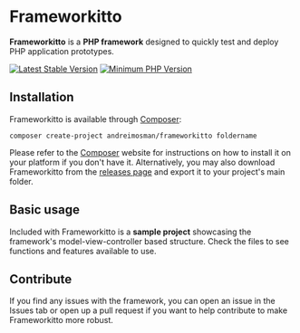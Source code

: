 # Frameworkitto

**Frameworkitto** is a **PHP framework** designed to quickly test and deploy PHP application prototypes.

[![Latest Stable Version](https://img.shields.io/packagist/v/andreimosman/frameworkitto.svg?style=flat-square)](https://packagist.org/packages/andreimosman/frameworkitto)
[![Minimum PHP Version](https://img.shields.io/badge/php-%3E%3D%205.3-8892BF.svg?style=flat-square)](https://php.net/)

## Installation

Frameworkitto is available through [Composer](https://getcomposer.org/):
```
composer create-project andreimosman/frameworkitto foldername
```
Please refer to the [Composer](https://getcomposer.org/) website for instructions on how to install it on your platform if you don't have it.
Alternatively, you may also download Frameworkitto from the [releases page](https://github.com/andreimosman/frameworkitto/releases) and export it to your project's main folder.

## Basic usage
Included with Frameworkitto is a **sample project** showcasing the framework's model-view-controller based structure. Check the files to see functions and features available to use.

## Contribute

If you find any issues with the framework, you can open an issue in the Issues tab or open up a pull request if you want to help contribute to make Frameworkitto more robust.
